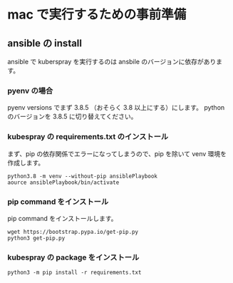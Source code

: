 # mac で実行するための事前準備

## ansible の install
ansible で kuberspray を実行するのは ansbile のバージョンに依存があります。

### pyenv の場合
pyenv versions でまず 3.8.5 （おそらく 3.8 以上にする）にします。
python のバージョンを 3.8.5 に切り替えてください。

### kubespray の requirements.txt のインストール
まず、pip の依存関係でエラーになってしまうので、pip を除いて venv 環境を作成します。
```
python3.8 -m venv --without-pip ansiblePlaybook
aource ansiblePlaybook/bin/activate
```

### pip command をインストール
pip command をインストールします。
```
wget https://bootstrap.pypa.io/get-pip.py
python3 get-pip.py
```

### kubespray の package をインストール
```
python3 -m pip install -r requirements.txt
```
